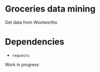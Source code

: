 
# Groceries data mining

Get data from Woolworths

# Dependencies

- `requests`

Work in progress


